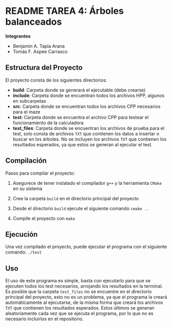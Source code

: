# README TAREA 4: Árboles balanceados

**Integrantes**
- Benjamin A. Tapia Arana
- Tomás F. Aspee Carrasco

## Estructura del Proyecto

El proyecto consta de los siguientes directorios:

- **build**: Carpeta donde se generará el ejecutable (debe crearse)
- **include**: Carpeta donde se encuentran todos los archivos HPP, algunos en subcarpetas
- **src**: Carpeta donde se encuentran todos los archivos CPP necesarios para el maze
- **test**: Carpeta donde se encuentra el archivo CPP para testear el funcionamiento de la calculadora
- **test_files**: Carpeta donde se encuentran los archivos de prueba para el test, solo consta de archivos `TXT` que contienen los datos a insertar o buscar en los árboles. No se incluyen los archivos `TXT` que contienen los resultados esperados, ya que estos se generan al ejecutar el test.

## Compilación

Pasos para compilar el proyecto:

1. Asegurece de tener instalado el compilador `g++` y la herramienta `CMake` en su sistema

2. Cree la carpeta `build` en el directorio principal del proyecto

3. Desde el directorio `build` ejecute el siguiente comando `cmake ..`
   
4. Compile el proyecto con `make`


## Ejecución

Una vez compilado el proyecto, puede ejecutar el programa con el siguiente comando: `./test`

## Uso

El uso de este programa es simple, basta con ejecutarlo para que se ejecuten todos los test necesarios, arrojando los resultados en la terminal. Es posible que la carpeta `test_files` no se encuentre en el directorio principal del proyecto, esto no es un problema, ya que el programa la creará automáticamente al ejecutarse, de la misma forma que creará los archivos `TXT` que contienen los resultados esperados. Estos últimos se generan aleatoriamente cada vez que se ejecuta el programa, por lo que no es necesario incluirlos en el repositorio.